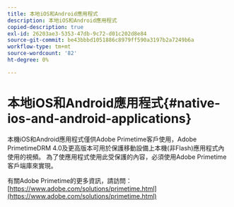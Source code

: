 ```yaml
---
title: 本地iOS和Android應用程式
description: 本地iOS和Android應用程式
copied-description: true
exl-id: 26203ae3-5353-47db-9c72-d01c202d8e84
source-git-commit: be43bbbd1051886c8979ff590a3197b2a7249b6a
workflow-type: tm+mt
source-wordcount: '82'
ht-degree: 0%

---
```


# 本地iOS和Android應用程式{#native-ios-and-android-applications}

本機iOS和Android應用程式僅供Adobe Primetime客戶使用，Adobe PrimetimeDRM 4.0及更高版本可用於保護移動設備上本機(非Flash)應用程式內使用的視頻。 為了使應用程式使用此受保護的內容，必須使用Adobe Primetime客戶端庫來實現。

有關Adobe Primetime的更多資訊，請訪問： [https://www.adobe.com/solutions/primetime.html](https://www.adobe.com/solutions/primetime.html)
